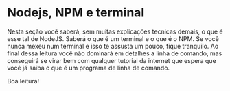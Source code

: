 # Nodejs, NPM e terminal

Nesta seção você saberá, sem muitas explicações tecnicas demais, o que é esse tal de NodeJS. Saberá o que é um terminal e o que é o NPM. Se você nunca mexeu num terminal e isso te assusta um pouco, fique tranquilo. Ao final dessa leitura você não dominará em detalhes a linha de comando, mas conseguirá se virar bem com qualquer tutorial da internet que espera que você já saiba o que é um programa de linha de comando.

Boa leitura!